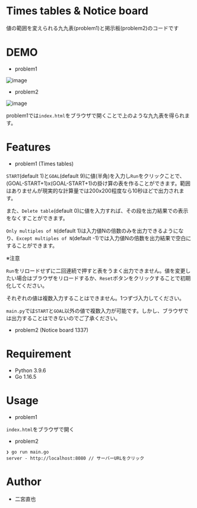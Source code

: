 # Times tables & Notice board

値の範囲を変えられる九九表(problem1)と掲示板(problem2)のコードです
 
# DEMO
 
* problem1

![image](https://user-images.githubusercontent.com/64777602/124928603-b1c2f100-e03a-11eb-8a8e-bb41a5070980.png)

* problem2

![image](https://user-images.githubusercontent.com/64777602/124928780-e2a32600-e03a-11eb-8ff9-4e55b3dde07c.png)

 problem1では`index.html`をブラウザで開くことで上のような九九表を得られます。

# Features
 
* problem1 (Times tables)

`START`(default 1)と`GOAL`(default 9)に値(半角)を入力し`Run`をクリックことで、(GOAL-START+1)x(GOAL-START+1)の掛け算の表を作ることができます。範囲はありませんが現実的な計算量では200x200程度なら10秒ほどで出力されます。

また、`Delete table`(default 0)に値を入力すれば、その段を出力結果での表示をなくすことができます。

`Only multiples of N`(default 1)は入力値Nの倍数のみを出力できるようになり、`Except multiples of N`(default -1)では入力値Nの倍数を出力結果で空白にすることができます。

※注意

`Run`をリロードせずに二回連続で押すと表をうまく出力できません。値を変更したい場合はブラウザをリロードするか、`Reset`ボタンをクリックすることで初期化してください。

それぞれの値は複数入力することはできません。1つずづ入力してください。

`main.py`では`START`と`GOAL`以外の値で複数入力が可能です。しかし、ブラウザでは出力することはできないのでご了承ください。

* problem2 (Notice board 1337)
 

# Requirement

* Python 3.9.6
* Go 1.16.5
 
# Usage

* problem1

`index.html`をブラウザで開く

* problem2

```
❯ go run main.go
server - http://localhost:8080 // サーバーURLをクリック
```
 
# Author
 
* 二宮直也
 

